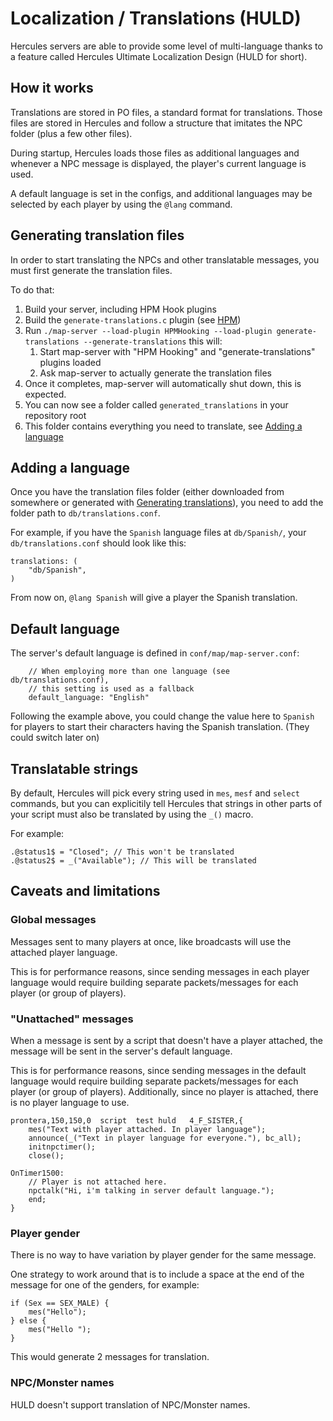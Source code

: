 # Localization / Translations (HULD)

Hercules servers are able to provide some level of multi-language thanks to a feature 
called Hercules Ultimate Localization Design (HULD for short).


## How it works

Translations are stored in PO files, a standard format for translations. Those files
are stored in Hercules and follow a structure that imitates the NPC folder (plus
a few other files).

During startup, Hercules loads those files as additional languages and whenever
a NPC message is displayed, the player's current language is used.

A default language is set in the configs, and additional languages may be selected
by each player by using the `@lang` command.


## Generating translation files

In order to start translating the NPCs and other translatable messages, you must
first generate the translation files.

To do that:

1. Build your server, including HPM Hook plugins
2. Build the `generate-translations.c` plugin (see [HPM](./hercules-plugin-manager.md))
3. Run `./map-server --load-plugin HPMHooking --load-plugin generate-translations --generate-translations` this will:
    1. Start map-server with "HPM Hooking" and "generate-translations" plugins loaded
    2. Ask map-server to actually generate the translation files
4. Once it completes, map-server will automatically shut down, this is expected.
5. You can now see a folder called `generated_translations` in your repository root
6. This folder contains everything you need to translate, see [Adding a language](#adding-a-language)


## Adding a language

Once you have the translation files folder (either downloaded from somewhere or generated with [Generating translations](#generating-translation-files)),
you need to add the folder path to `db/translations.conf`.

For example, if you have the `Spanish` language files at `db/Spanish/`, your
`db/translations.conf` should look like this:

```
translations: (
	"db/Spanish",
)
```

From now on, `@lang Spanish` will give a player the Spanish translation.


## Default language

The server's default language is defined in `conf/map/map-server.conf`:

```
	// When employing more than one language (see db/translations.conf),
	// this setting is used as a fallback
	default_language: "English"
```

Following the example above, you could change the value here to `Spanish` for players
to start their characters having the Spanish translation. (They could switch later on)


## Translatable strings

By default, Hercules will pick every string used in `mes`, `mesf` and `select` commands,
but you can explicitily tell Hercules that strings in other parts of your script
must also be translated by using the `_()` macro.

For example:

```HercScript
.@status1$ = "Closed"; // This won't be translated
.@status2$ = _("Available"); // This will be translated
```


## Caveats and limitations

### Global messages

Messages sent to many players at once, like broadcasts will use the attached player
language.

This is for performance reasons, since sending messages in each player language
would require building separate packets/messages for each player (or group of players).


### "Unattached" messages

When a message is sent by a script that doesn't have a player attached,
the message will be sent in the server's default language.

This is for performance reasons, since sending messages in the default language
would require building separate packets/messages for each player (or group of players).
Additionally, since no player is attached, there is no player language to use.

```HercScript
prontera,150,150,0	script	test huld	4_F_SISTER,{
	mes("Text with player attached. In player language");
	announce(_("Text in player language for everyone."), bc_all);
	initnpctimer();
	close();

OnTimer1500:
	// Player is not attached here.
	npctalk("Hi, i'm talking in server default language.");
	end;
}

```


### Player gender

There is no way to have variation by player gender for the same message.

One strategy to work around that is to include a space at the end of the message
for one of the genders, for example:

```HercScript
if (Sex == SEX_MALE) {
	mes("Hello");
} else {
	mes("Hello ");
}

```

This would generate 2 messages for translation.


### NPC/Monster names

HULD doesn't support translation of NPC/Monster names.
